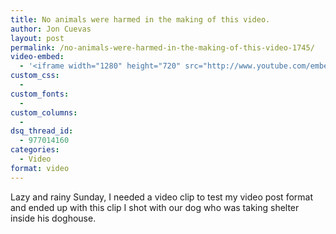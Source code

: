 ```yaml
---
title: No animals were harmed in the making of this video.
author: Jon Cuevas
layout: post
permalink: /no-animals-were-harmed-in-the-making-of-this-video-1745/
video-embed:
  - '<iframe width="1280" height="720" src="http://www.youtube.com/embed/1BW6Z1fR9L0?wmode=transparent&amp;autohide=1&amp;egm=0&amp;hd=1&amp;iv_load_policy=3&amp;modestbranding=1&amp;rel=0&amp;showinfo=0&amp;showsearch=0&amp;theme=light" frameborder="0" allowfullscreen></iframe>'
custom_css:
  - 
custom_fonts:
  - 
custom_columns:
  - 
dsq_thread_id:
  - 977014160
categories:
  - Video
format: video
---
```

Lazy and rainy Sunday, I needed a video clip to test my video post format and ended up with this clip I shot with our dog who was taking shelter inside his doghouse.
